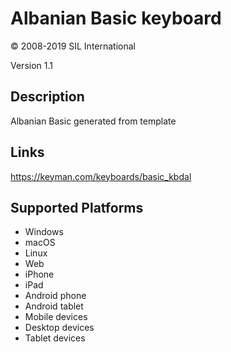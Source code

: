 Albanian Basic keyboard
==============

© 2008-2019 SIL International

Version 1.1

Description
-----------

Albanian Basic generated from template

Links
-----
https://keyman.com/keyboards/basic_kbdal

Supported Platforms
-------------------
 * Windows
 * macOS
 * Linux
 * Web
 * iPhone
 * iPad
 * Android phone
 * Android tablet
 * Mobile devices
 * Desktop devices
 * Tablet devices

